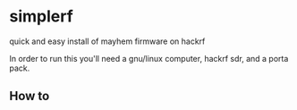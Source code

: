 # simplerf

quick and easy install of mayhem firmware on hackrf

In order to run this you'll need a gnu/linux computer, hackrf sdr, and a porta pack.

## How to

